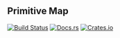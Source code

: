 ## Primitive Map

[![Build Status](https://travis-ci.org/mersinvald/primitive-map-rs.svg?branch=master)](https://travis-ci.org/mersinvald/primitive-map-rs)
[![Docs.rs](https://docs.rs/primitivemap/badge.svg)](https://docs.rs/primitivemap/)
[![Crates.io](https://img.shields.io/crates/d/primitivemap.svg)](https://crates.io/crates/primitivemap)
